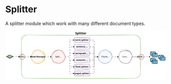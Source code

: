 # Splitter

A splitter module which work with many different document types.

![Splitter architecture diagram](./assets/splitter.drawio.svg)
